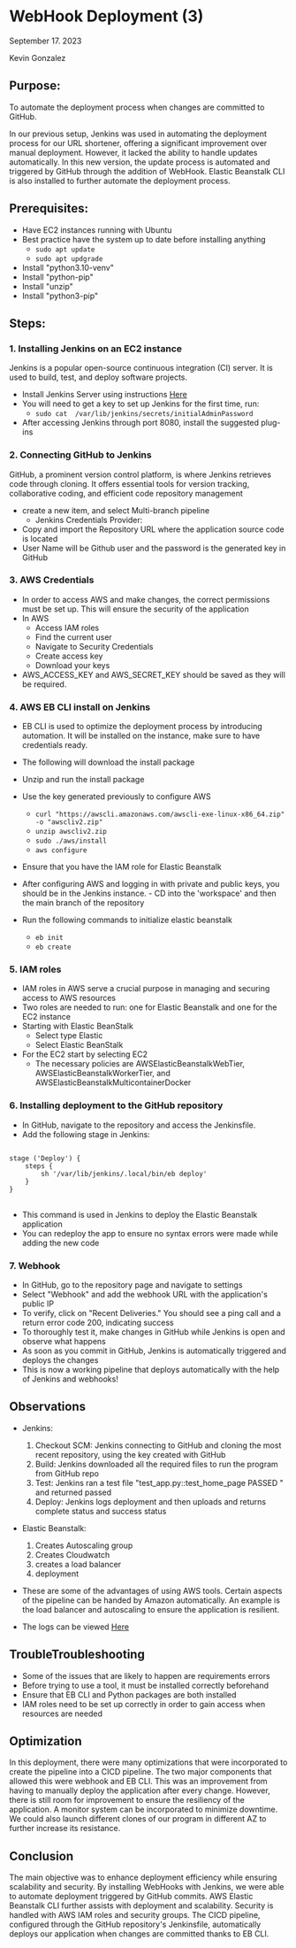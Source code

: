 # WebHook Deployment (3)
September 17. 2023

Kevin Gonzalez

## Purpose:

To automate the deployment process when changes are committed to GitHub.

In our previous setup, Jenkins was used in automating the deployment process for our URL shortener, offering a significant improvement over manual deployment. However, it lacked the ability to handle updates automatically. In this new version, the update process is automated and triggered by GitHub through the addition of WebHook. Elastic Beanstalk CLI is also installed to further automate the deployment process.

## Prerequisites:
- Have EC2 instances running with Ubuntu
- Best practice have the system up to date before installing anything
     - `sudo apt update`
     - `sudo apt updgrade`
- Install "python3.10-venv"
- Install "python-pip"
- Install "unzip"
- Install "python3-pip"

## Steps:

### 1. Installing Jenkins on an EC2 instance
Jenkins is a popular open-source continuous integration (CI) server. It is used to build, test, and deploy software projects.
- Install Jenkins Server using instructions [Here](https://pkg.jenkins.io/debian/)
- You will need to get a key to set up Jenkins for the first time, run:
     -  `sudo cat  /var/lib/jenkins/secrets/initialAdminPassword`
- After accessing Jenkins through port 8080, install the suggested plug-ins

### 2. Connecting GitHub to Jenkins 
GitHub, a prominent version control platform, is where Jenkins retrieves code through cloning. It offers essential tools for version tracking, collaborative coding, and efficient code repository management
- create a new item, and select  Multi-branch pipeline
  - Jenkins Credentials Provider:
- Copy and import the Repository URL where the application source code is located
- User Name will be Github user and the password is the generated key in GitHub
  
### 3. AWS Credentials

- In order to access AWS and make changes, the correct permissions must be set up. This will ensure the security of the application
- In AWS
    -  Access IAM roles
    -  Find the current user
    -  Navigate to Security Credentials
    -  Create access key
    -  Download your keys
- AWS_ACCESS_KEY and AWS_SECRET_KEY should be saved as they will be required.

### 4. AWS EB CLI install on Jenkins
- EB CLI is used to optimize the deployment process by introducing automation. It will be installed on the instance, make sure to have credentials ready.
- The following will download the install package
- Unzip and run the install package
- Use the key generated previously to configure AWS
    - `curl "https://awscli.amazonaws.com/awscli-exe-linux-x86_64.zip" -o "awscliv2.zip"`
    - `unzip awscliv2.zip`
    - `sudo ./aws/install`
    - `aws configure`

- Ensure that you have the IAM role for Elastic Beanstalk
- After configuring AWS and logging in with private and public keys, you should be in the Jenkins instance. - CD into the 'workspace' and then the main branch of the repository
- Run the following commands to initialize elastic beanstalk
    - `eb init`
    - `eb create`
  

### 5. IAM roles

- IAM roles in AWS serve a crucial purpose in managing and securing access to AWS resources
- Two roles are needed to run: one for Elastic Beanstalk and one for the EC2 instance
- Starting with Elastic BeanStalk
  - Select type Elastic
  - Select Elastic BeanStalk
- For the EC2 start by selecting EC2
     - The necessary policies are AWSElasticBeanstalkWebTier, AWSElasticBeanstalkWorkerTier, and AWSElasticBeanstalkMulticontainerDocker

### 6. Installing deployment to the GitHub repository 

- In GitHub, navigate to the repository and access the Jenkinsfile.
- Add the following stage in Jenkins:
<pre>
<code>
stage ('Deploy') { 
    steps { 
        sh '/var/lib/jenkins/.local/bin/eb deploy' 
    } 
}
</code>
</pre>
- This command is used in Jenkins to deploy the Elastic Beanstalk application
- You can redeploy the app to ensure no syntax errors were made while adding the new code

### 7. Webhook

- In GitHub, go to the repository page and navigate to settings
- Select "Webhook" and add the webhook URL with the application's public IP
- To verify, click on "Recent Deliveries." You should see a ping call and a return error code 200, indicating success
- To thoroughly test it, make changes in GitHub while Jenkins is open and observe what happens
- As soon as you commit in GitHub, Jenkins is automatically triggered and deploys the changes
- This is now a working pipeline that deploys automatically with the help of Jenkins and webhooks!

## Observations

- Jenkins:
     1. Checkout SCM: Jenkins connecting to GitHub and cloning the most recent repository, using the key created with GitHub
     2. Build: Jenkins downloaded all the required files to run the program from GitHub repo
     3. Test: Jenkins ran a test file "test_app.py::test_home_page PASSED " and returned passed
     4. Deploy: Jenkins logs deployment and then uploads and returns complete status and success status
 
- Elastic Beanstalk:
    1. Creates Autoscaling group
    2. Creates Cloudwatch
    3. creates a load balancer
    4. deployment
- These are some of the advantages of using AWS tools. Certain aspects of the pipeline can be handed by Amazon automatically. An example is the load balancer and autoscaling to ensure the application is resilient.

- The logs can be viewed [Here](https://github.com/kevingonzalez7997/Automizing_Deployment_with_WebHook/tree/main/Results)

       
## TroubleTroubleshooting

- Some of the issues that are likely to happen are requirements errors
- Before trying to use a tool, it must be installed correctly beforehand
- Ensure that EB CLI and Python packages are both installed
- IAM roles need to be set up correctly in order to gain access when resources are needed
  
## Optimization 
In this deployment, there were many optimizations that were incorporated to create the pipeline into a CICD pipeline. The two major components that allowed this were webhook and EB CLI. This was an improvement from having to manually deploy the application after every change. However, there is still room for improvement to ensure the resiliency of the application. A monitor system can be incorporated to minimize downtime. We could also launch different clones of our program in different AZ to further increase its resistance.

## Conclusion
The main objective was to enhance deployment efficiency while ensuring scalability and security. By installing WebHooks with Jenkins, we were able to automate deployment triggered by GitHub commits. AWS Elastic Beanstalk CLI further assists with deployment and scalability. Security is handled with AWS IAM roles and security groups. The CICD pipeline, configured through the GitHub repository's Jenkinsfile, automatically deploys our application when changes are committed thanks to EB CLI. 
